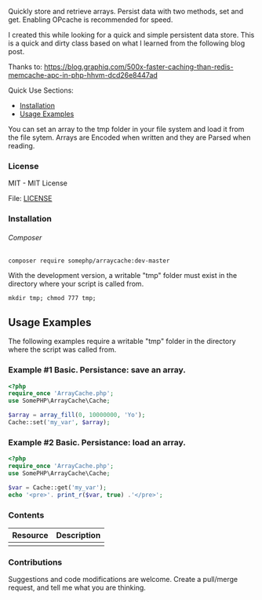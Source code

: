 Quickly store and retrieve arrays. Persist data with two methods, set and get. Enabling OPcache is recommended for speed.

I created this while looking for a quick and simple persistent data store.
This is a quick and dirty class based on what I learned from the following blog post.

Thanks to: https://blog.graphiq.com/500x-faster-caching-than-redis-memcache-apc-in-php-hhvm-dcd26e8447ad

Quick Use Sections:
* [Installation](#installation)
* [Usage Examples](#usage-examples)


You can set an array to the tmp folder in your file system and load it
from the file sytem.  Arrays are Encoded when written and they are Parsed
when reading.


### License
MIT - MIT License

File: [LICENSE](LICENSE)

### Installation
###### Composer
```
composer require somephp/arraycache:dev-master
```

With the development version, a writable "tmp" folder must exist in the
directory where your script is called from.
```
mkdir tmp; chmod 777 tmp;
```

## Usage Examples
The following examples require a writable "tmp" folder in the directory where
the script was called from.

### Example #1 Basic. Persistance: save an array.
```php
<?php
require_once 'ArrayCache.php';
use SomePHP\ArrayCache\Cache;

$array = array_fill(0, 10000000, 'Yo');
Cache::set('my_var', $array);
```

### Example #2 Basic. Persistance: load an array.
```php
<?php
require_once 'ArrayCache.php';
use SomePHP\ArrayCache\Cache;

$var = Cache::get('my_var');
echo '<pre>'. print_r($var, true) .'</pre>';
```



### Contents
| Resource | Description |
| -------- | ----------- |
|  | |

### Contributions
Suggestions and code modifications are welcome.  Create a pull/merge request, and tell me what you are thinking.

